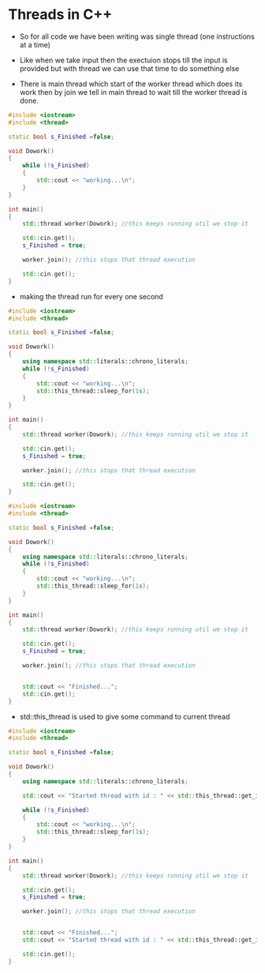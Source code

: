 # Threads in C++

- So for all code we have been writing was single thread (one instructions at a time)

- Like when we take input then the exectuion stops till the input is provided but with thread we can use that time to do something else

- There is main thread which start of the worker thread which does its work then by join we tell in main thread to wait till the worker thread is done.

```c++
#include <iostream>
#include <thread>

static bool s_Finished =false;

void Dowork()
{
	while (!s_Finished)
	{
		std::cout << "working...\n";
	}
}

int main()
{
	std::thread worker(Dowork); //this keeps running util we stop it

	std::cin.get();
	s_Finished = true;

	worker.join(); //this stops that thread execution

	std::cin.get();
}
```

- making the thread run for every one second

```c++
#include <iostream>
#include <thread>

static bool s_Finished =false;

void Dowork()
{
	using namespace std::literals::chrono_literals;
	while (!s_Finished)
	{
		std::cout << "working...\n";
		std::this_thread::sleep_for(1s);
	}
}

int main()
{
	std::thread worker(Dowork); //this keeps running util we stop it

	std::cin.get();
	s_Finished = true;

	worker.join(); //this stops that thread execution

	std::cin.get();
}
```

```c++
#include <iostream>
#include <thread>

static bool s_Finished =false;

void Dowork()
{
	using namespace std::literals::chrono_literals;
	while (!s_Finished)
	{
		std::cout << "working...\n";
		std::this_thread::sleep_for(1s);
	}
}

int main()
{
	std::thread worker(Dowork); //this keeps running util we stop it

	std::cin.get();
	s_Finished = true;

	worker.join(); //this stops that thread execution


	std::cout << "Finished...";
	std::cin.get();
}
```

- std::this_thread is used to give some command to current thread

```c++
#include <iostream>
#include <thread>

static bool s_Finished =false;

void Dowork()
{
	using namespace std::literals::chrono_literals;

	std::cout << "Started thread with id : " << std::this_thread::get_id() << std::endl;

	while (!s_Finished)
	{
		std::cout << "working...\n";
		std::this_thread::sleep_for(1s);
	}
}

int main()
{
	std::thread worker(Dowork); //this keeps running util we stop it

	std::cin.get();
	s_Finished = true;

	worker.join(); //this stops that thread execution


	std::cout << "Finished...";
	std::cout << "Started thread with id : " << std::this_thread::get_id() << std::endl;

	std::cin.get();
}
```
